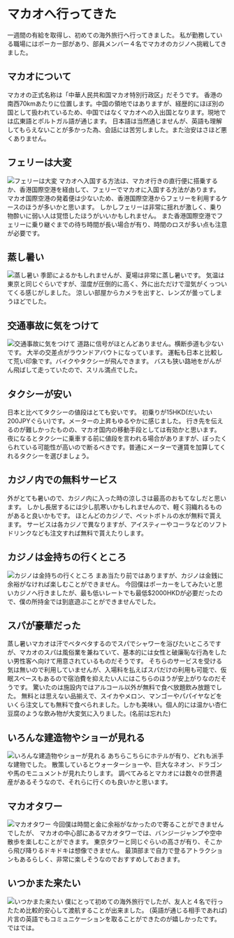 # マカオへ行ってきた

一週間の有給を取得し、初めての海外旅行へ行ってきました。
私が勤務している職場にはポーカー部があり、部員メンバー４名でマカオのカジノへ挑戦してきました。

## マカオについて
マカオの正式名称は「中華人民共和国マカオ特別行政区」だそうです。
香港の南西70kmあたりに位置します。中国の領地ではありますが、経歴的にほぼ別の国として扱われているため、中国ではなくマカオへの入出国となります。現地では広東語とポルトガル語が通じます。
日本語は当然通じませんが、英語も理解してもらえないことが多かった為、会話には苦労しました。また治安はさほど悪くありません。

## フェリーは大変
![フェリーは大変](https://static.kurokuroworks.net/www/articles/travel-macau/images/002.jpg)
マカオへ入国する方法は、マカオ行きの直行便に搭乗するか、香港国際空港を経由して、フェリーでマカオに入国する方法があります。
マカオ国際空港の発着便は少ないため、香港国際空港からフェリーを利用するケースのほうが多いかと思います。
しかしフェリーは非常に揺れが激しく、乗り物酔いに弱い人は覚悟したほうがいいかもしれません。
また香港国際空港でフェリーに乗り継ぐまでの待ち時間が長い場合が有り、時間のロスが多い点も注意が必要です。

## 蒸し暑い
![蒸し暑い](https://static.kurokuroworks.net/www/articles/travel-macau/images/003.jpg)
季節によるかもしれませんが、夏場は非常に蒸し暑いです。
気温は東京と同じぐらいですが、湿度が圧倒的に高く、外に出ただけで湿気がくっついてくる感じがしました。
涼しい部屋からカメラを出すと、レンズが曇ってしまうほどでした。

## 交通事故に気をつけて
![交通事故に気をつけて](https://static.kurokuroworks.net/www/articles/travel-macau/images/004.jpg)
道路に信号がほとんどありません。横断歩道も少ないです。
大半の交差点がラウンドアバウトになっています。
運転も日本と比較して荒い印象です。バイクやタクシーが飛んできます。
バスも狭い路地をがんがん飛ばして走っていたので、スリル満点でした。

## タクシーが安い
日本と比べてタクシーの値段はとても安いです。
初乗りが15HKD(だいたい200JPYぐらい)です。メーターの上昇もゆるやかに感じました。
行き先を伝えるのが難しかったものの、マカオ国内の移動手段としては有効かと思います。
夜になるとタクシーに乗車する前に値段を言われる場合がありますが、ぼったくられている可能性が高いので断るべきです。普通にメーターで運賃を加算してくれるタクシーを選びましょう。

## カジノ内での無料サービス
外がとても暑いので、カジノ内に入った時の涼しさは最高のおもてなしだと思います。
しかし長居するには少し肌寒いかもしれませんので、軽く羽織れるものがあると良いかもです。
ほとんどのカジノで、ペットボトルの水が無料で貰えます。
サービスは各カジノで異なりますが、アイスティーやコーラなどのソフトドリンクなども注文すれば無料で貰えたりします。

## カジノは金持ちの行くところ
![カジノは金持ちの行くところ](https://static.kurokuroworks.net/www/articles/travel-macau/images/005.jpg)
まあ当たり前ではありますが、カジノは金銭に余裕がなければ楽しむことができません。
今回僕はポーカーをしてみたいと思いカジノへ行きましたが、最も低いレートでも最低$2000HKDが必要だったので、僕の所持金では到底遊ぶことができませんでした。

## スパが豪華だった
蒸し暑いマカオは汗でベタベタするのでスパでシャワーを浴びたいところですが、マカオのスパは風俗業を兼ねていて、基本的には女性と破廉恥な行為をしたい男性客へ向けて用意されているものだそうです。
そちらのサービスを受ける気は無いので利用していませんが、入場料を払えばスパだけの利用も可能で、仮眠スペースもあるので宿泊費を抑えたい人にはこちらのほうが安上がりなのだそうです。
驚いたのは施設内ではアルコール以外が無料で食べ放題飲み放題でした。
無料とは思えない品揃えで、スイカやメロン、マンゴーやパパイヤなどをいくら注文しても無料で食べられました。しかも美味い。個人的には温かい杏仁豆腐のような飲み物が大変気に入りました。(名前は忘れた)

## いろんな建造物やショーが見れる
![いろんな建造物やショーが見れる](https://static.kurokuroworks.net/www/articles/travel-macau/images/006.jpg)
あちらこちらにホテルが有り、どれも派手な建物でした。
散策しているとウォーターショーや、巨大なネオン、ドラゴンや馬のモニュメントが見れたりします。
調べてみるとマカオには数々の世界遺産があるそうなので、それらに行くのも良いかと思います。

## マカオタワー
![マカオタワー](https://static.kurokuroworks.net/www/articles/travel-macau/images/007.jpg)
今回僕は時間と金に余裕がなかったので寄ることができませんでしたが、
マカオの中心部にあるマカオタワーでは、バンジージャンプや空中散歩を楽しむことができます。
東京タワーと同じぐらいの高さが有り、そこから飛び降りるドキドキは想像できません。
最頂部まで自力で登るアトラクションもあるらしく、非常に楽しそうなのでおすすめしておきます。

## いつかまた来たい
![いつかまた来たい](https://static.kurokuroworks.net/www/articles/travel-macau/images/008.jpg)
僕にとって初めての海外旅行でしたが、友人と４名で行ったため比較的安心して渡航することが出来ました。
(英語が通じる相手であれば)片言の英語でもコミュニケーションを取ることができたのが嬉しかったです。
ではでは。